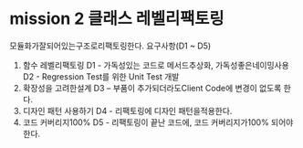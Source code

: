 # mission 2 클래스 레벨리팩토링

모듈화가잘되어있는구조로리팩토링한다.
요구사항(D1 ~ D5)
 1. 함수 레벨리팩토링
D1 - 가독성있는 코드로 메서드추상화, 가독성좋은네이밍사용
D2 - Regression Test를 위한 Unit Test 개발
2. 확장성을 고려한설계
D3 – 부품이 추가되더라도Client Code에 변경이 없도록 한다. 
3. 디자인 패턴 사용하기
D4 - 리팩토링에 디자인 패턴을적용한다.
 4. 코드 커버리지100%
 D5 - 리팩토링이 끝난 코드에, 코드 커버리지가100% 되어야 한다.

